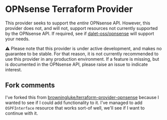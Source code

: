 # OPNsense Terraform Provider

This provider seeks to support the *entire* OPNsense API.
However, this provider does not, and will not, support resources
not currently supported by the OPNsense API. If required, see if
[dalet-oss/opnsense](https://github.com/dalet-oss/terraform-provider-opnsense)
will support your needs.


⚠️ Please note that this provider is under active development, and makes no
guarantee to be stable. For that reason, it is not currently recommended
to use this provider in any production environment. If a feature is missing,
but is documented in the OPNsense API, please raise an issue to indicate interest.

## Fork comments
I've forked this from [browningluke/terraform-provider-opnsense]( https://github.com/browningluke/terraform-provider-opnsense) because I wanted to see if I could add functionality to it. I've managed to add `OSPFInterface` resource that works sort-of well, we'll see if I want to continue with it.
